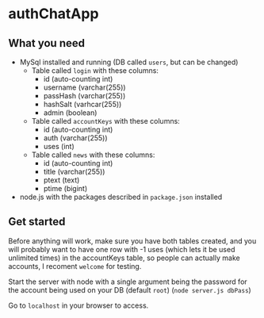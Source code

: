 # authChatApp
## What you need
* MySql installed and running (DB called `users`, but can be changed)
  * Table called `login` with these columns:
    * id (auto-counting int)
    * username (varchar(255))
    * passHash (varchar(255))
    * hashSalt (varhcar(255))
    * admin (boolean)
  * Table called `accountKeys` with these columns:
    * id (auto-counting int)
    * auth (varchar(255))
    * uses (int)
  * Table called `news` with these columns:
    * id (auto-counting int)
    * title (varchar(255))
    * ptext (text)
    * ptime (bigint)
* node.js with the packages described in `package.json` installed
## Get started
Before anything will work, make sure you have both tables created, and you will probably want to have one row with -1 uses (which lets it be used unlimited times) in the accountKeys table, so people can actually make accounts, I recoment `welcome` for testing.

Start the server with node with a single argument being the password for the account being used on your DB (default `root`) (`node server.js dbPass`)

Go to `localhost` in your browser to access.
